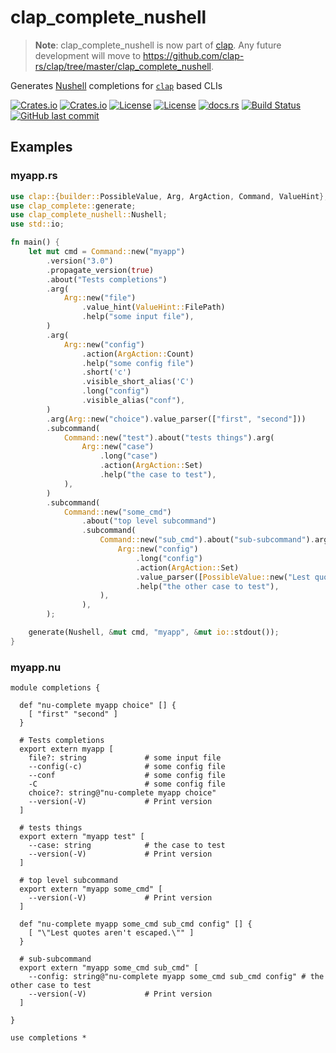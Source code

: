 # clap_complete_nushell

> **Note**: clap_complete_nushell is now part of [clap](https://github.com/clap-rs/clap). Any future development will move to https://github.com/clap-rs/clap/tree/master/clap_complete_nushell.

Generates [Nushell](https://github.com/nushell/nushell) completions for [`clap`](https://github.com/clap-rs/clap) based CLIs

[![Crates.io](https://img.shields.io/crates/v/clap_complete_nushell)](https://crates.io/crates/clap_complete_nushell)
[![Crates.io](https://img.shields.io/crates/d/clap_complete_nushell)](https://crates.io/crates/clap_complete_nushell)
[![License](https://img.shields.io/badge/license-Apache%202.0-blue)](LICENSE-APACHE)
[![License](https://img.shields.io/badge/license-MIT-blue)](LICENSE-MIT)
[![docs.rs](https://img.shields.io/docsrs/clap_complete_nushell)](https://docs.rs/clap_complete_nushell)
[![Build Status](https://img.shields.io/github/actions/workflow/status/nibon7/clap_complete_nushell/ci.yml)](https://github.com/nibon7/clap_complete_nushell/actions/workflows/ci.yml?query=branch%3Amain)
[![GitHub last commit](https://img.shields.io/github/last-commit/nibon7/clap_complete_nushell)](https://github.com/nibon7/clap_complete_nushell/commits/main)

## Examples

### myapp.rs

```rust
use clap::{builder::PossibleValue, Arg, ArgAction, Command, ValueHint};
use clap_complete::generate;
use clap_complete_nushell::Nushell;
use std::io;

fn main() {
    let mut cmd = Command::new("myapp")
        .version("3.0")
        .propagate_version(true)
        .about("Tests completions")
        .arg(
            Arg::new("file")
                .value_hint(ValueHint::FilePath)
                .help("some input file"),
        )
        .arg(
            Arg::new("config")
                .action(ArgAction::Count)
                .help("some config file")
                .short('c')
                .visible_short_alias('C')
                .long("config")
                .visible_alias("conf"),
        )
        .arg(Arg::new("choice").value_parser(["first", "second"]))
        .subcommand(
            Command::new("test").about("tests things").arg(
                Arg::new("case")
                    .long("case")
                    .action(ArgAction::Set)
                    .help("the case to test"),
            ),
        )
        .subcommand(
            Command::new("some_cmd")
                .about("top level subcommand")
                .subcommand(
                    Command::new("sub_cmd").about("sub-subcommand").arg(
                        Arg::new("config")
                            .long("config")
                            .action(ArgAction::Set)
                            .value_parser([PossibleValue::new("Lest quotes aren't escaped.")])
                            .help("the other case to test"),
                    ),
                ),
        );

    generate(Nushell, &mut cmd, "myapp", &mut io::stdout());
}

```

### myapp.nu

```nu
module completions {

  def "nu-complete myapp choice" [] {
    [ "first" "second" ]
  }

  # Tests completions
  export extern myapp [
    file?: string             # some input file
    --config(-c)              # some config file
    --conf                    # some config file
    -C                        # some config file
    choice?: string@"nu-complete myapp choice"
    --version(-V)             # Print version
  ]

  # tests things
  export extern "myapp test" [
    --case: string            # the case to test
    --version(-V)             # Print version
  ]

  # top level subcommand
  export extern "myapp some_cmd" [
    --version(-V)             # Print version
  ]

  def "nu-complete myapp some_cmd sub_cmd config" [] {
    [ "\"Lest quotes aren't escaped.\"" ]
  }

  # sub-subcommand
  export extern "myapp some_cmd sub_cmd" [
    --config: string@"nu-complete myapp some_cmd sub_cmd config" # the other case to test
    --version(-V)             # Print version
  ]

}

use completions *
```

